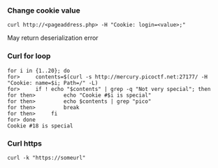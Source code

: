 ### Change cookie value
```
curl http://<pageaddress.php> -H "Cookie: login=<value>;"
```
May return deserialization error

### Curl for loop
```
for i in {1..20}; do
for>     contents=$(curl -s http://mercury.picoctf.net:27177/ -H "Cookie: name=$i; Path=/" -L)
for>     if ! echo "$contents" | grep -q "Not very special"; then
for then>         echo "Cookie #$i is special"
for then>         echo $contents | grep "pico"
for then>         break
for then>     fi
for> done
Cookie #18 is special
```

### Curl https
```
curl -k "https://someurl"
```